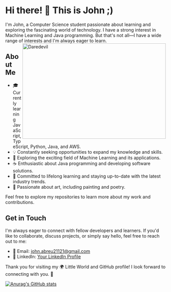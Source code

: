 # Hi there! 👋 This is John ;)

I'm John, a Computer Science student passionate about learning and exploring the fascinating world of technology. I have a strong interest in Machine Learning and Java programming. But that's not all—I have a wide range of interests and I'm always eager to learn. <img align="right" src="![597bb6e7cf503a23486e17c988e6ea4e](https://github.com/JohnJohn21121/JohnJohn21121/assets/53148243/dc44537a-3fe5-49e5-ac82-eb0b1decd7e0)" alt="Daredevil" width="450" height="300">
## About Me

- 🎓 Currently learning JavaScript, TypeScript, Python, Java, and AWS.
- 💡 Constantly seeking opportunities to expand my knowledge and skills.
- 🤖 Exploring the exciting field of Machine Learning and its applications.
- ☕️ Enthusiastic about Java programming and developing software solutions.
- 🌱 Committed to lifelong learning and staying up-to-date with the latest industry trends.
- 🎨 Passionate about art, including painting and poetry.

Feel free to explore my repositories to learn more about my work and contributions.

## Get in Touch

I'm always eager to connect with fellow developers and learners. If you'd like to collaborate, discuss projects, or simply say hello, feel free to reach out to me:

- 📧 Email: john.abreu21121@gmail.com
- 💼 LinkedIn: [Your LinkedIn Profile](https://www.linkedin.com/in/juan-andres-abreu-598820181/)

Thank you for visiting my 🌍 Little World and GitHub profile! I look forward to connecting with you. 🚀

[![Anurag's GitHub stats](https://github-readme-stats.vercel.app/api?username=JohnJohn21121&show_icons=true&theme=dracula&bg_color=00000000)](https://github.com/anuraghazra/github-readme-stats)
